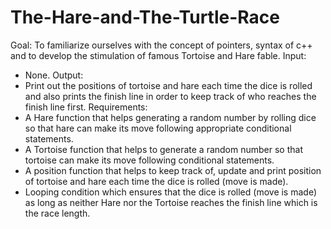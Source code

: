 # The-Hare-and-The-Turtle-Race

Goal: To familiarize ourselves with the concept of pointers, syntax of c++ and to develop the stimulation of famous Tortoise and Hare fable.
Input: 
* None.
Output:
* Print out the positions of tortoise and hare each time the dice is rolled and also prints the finish line in order to keep track of who reaches the finish line first.
Requirements:
* A Hare function that helps generating a random number by rolling dice so that hare can make its move following appropriate conditional statements.
* A Tortoise function that helps to generate a random number so that tortoise can make its move following conditional statements.
* A position function that helps to keep track of, update and print position of tortoise and hare each time the dice is rolled (move is made).
* Looping condition which ensures that the dice is rolled (move is made) as long as neither Hare nor the Tortoise reaches the finish line which is the race length.
